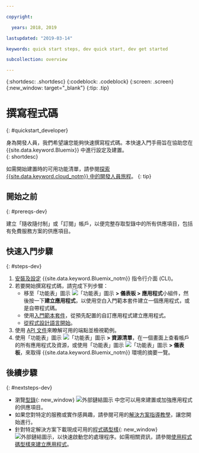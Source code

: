 ```yaml
---

copyright:

  years: 2018, 2019

lastupdated: "2019-03-14"

keywords: quick start steps, dev quick start, dev get started

subcollection: overview

---
```


{:shortdesc: .shortdesc}
{:codeblock: .codeblock}
{:screen: .screen}
{:new_window: target="_blank"}
{:tip: .tip}

# 撰寫程式碼 
{: #quickstart_developer}

身為開發人員，我們希望讓您能夠快速撰寫程式碼。本快速入門手冊旨在協助您在 {{site.data.keyword.Bluemix}} 中進行設定及建置。  
{: shortdesc}

如需開始建置時的可用功能清單，請參閱[探索 {{site.data.keyword.cloud_notm}} 中的開發人員旅程](/docs/overview?topic=overview-dev-journey)。
{: tip}

## 開始之前
{: #prereqs-dev}

建立「隨收隨付制」或「訂閱」帳戶，以便完整存取型錄中的所有供應項目，包括有免費服務方案的供應項目。 

## 快速入門步驟
{: #steps-dev}
 
1. [安裝及設定](/docs/home/tools) {{site.data.keyword.Bluemix_notm}} 指令行介面 (CLI)。 
2. 若要開始撰寫程式碼，請完成下列步驟：
    * 移至「功能表」圖示 ![「功能表」圖示](../icons/icon_hamburger.svg) **> 儀表板 > 應用程式**小組件，然後按一下**建立應用程式**，以使用空白入門範本套件建立一個應用程式，或是自帶程式碼。
    * 使用[入門範本套件](/docs/apps/tutorials?topic=creating-apps-tutorial-starterkit)，從預先配置的自訂應用程式建立應用程式。 
    * [從程式設計語言開始](/docs/home/build)。 
3. 使用 [API 文件](https://{DomainName}/apidocs)來瞭解可用的端點並檢視範例。
4. 使用「功能表」圖示 ![「功能表」圖示](../icons/icon_hamburger.svg) **> 資源清單**，在一個畫面上查看帳戶的所有應用程式及資源，或使用「功能表」圖示 ![「功能表」圖示](../icons/icon_hamburger.svg) **> 儀表板**，來取得 {{site.data.keyword.Bluemix_notm}} 環境的摘要一覽。

## 後續步驟
{: #nextsteps-dev}

* 瀏覽[型錄](https://{DomainName}/catalog){: new_window} ![外部鏈結圖示](../icons/launch-glyph.svg) 中您可以用來建置或加強應用程式的供應項目。
* 如果您對特定的服務或實作感興趣，請參閱可用的[解決方案指導教學](/docs/tutorials?topic=solution-tutorials-tutorials)，讓您開始進行。
* 針對特定解決方案下載現成可用的[程式碼型樣](https://developer.ibm.com/patterns/){: new_window} ![外部鏈結圖示](../icons/launch-glyph.svg "外部鏈結圖示")，以快速啟動您的處理程序。如需相關資訊，請參閱[使用程式碼型樣來建立應用程式](/docs/apps/tutorials?topic=creating-apps-tutorial-codepattern)。




